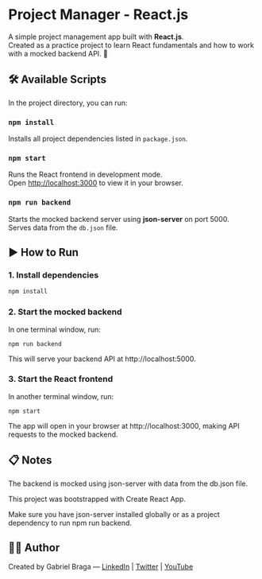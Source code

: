 # Project Manager - React.js

A simple project management app built with **React.js**.  
Created as a practice project to learn React fundamentals and how to work with a mocked backend API. 🚀

## 🛠️ Available Scripts

In the project directory, you can run:

### `npm install`

Installs all project dependencies listed in `package.json`.

### `npm start`

Runs the React frontend in development mode.  
Open [http://localhost:3000](http://localhost:3000) to view it in your browser.

### `npm run backend`

Starts the mocked backend server using **json-server** on port 5000.  
Serves data from the `db.json` file.

## ▶️ How to Run

### 1. Install dependencies  
```bash
npm install
```

### 2. Start the mocked backend
In one terminal window, run:

```
npm run backend
```
This will serve your backend API at http://localhost:5000.

### 3. Start the React frontend
In another terminal window, run:

```
npm start
```
The app will open in your browser at http://localhost:3000, making API requests to the mocked backend.

## 📋 Notes
The backend is mocked using json-server with data from the db.json file.

This project was bootstrapped with Create React App.

Make sure you have json-server installed globally or as a project dependency to run npm run backend.


## 👨‍💻 Author

Created by Gabriel Braga — [LinkedIn](https://www.linkedin.com/in/gabriel-braga-da-silva/) |
[Twitter](https://x.com/gbraga_dev) |
[YouTube](https://www.youtube.com/@gabrielbragadev)
